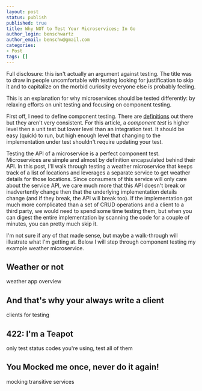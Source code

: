 ```yaml
---
layout: post
status: publish
published: true
title: Why NOT to Test Your Microservices; In Go
author_login: benschwartz
author_email: benschw@gmail.com
categories:
- Post
tags: []
---
```


Full disclosure: this isn't actually an argument against testing. The title was to draw in people uncomfortable with testing looking for justification to skip it and to capitalize on the morbid curiosity everyone else is probably feeling.

This is an explanation for why microservices should be tested differently: by relaxing efforts on unit testing and focusing on component testing.

<!--more-->

First off, I need to define component testing. There are [definitions](http://istqbexamcertification.com/what-is-component-testing/) out there but they aren't very consistent. For this article, a _component test_ is higher level then a unit test but lower level than an integration test. It should be easy (quick) to run, but high enough level that changing to the implementation under test shouldn't require updating your test.

Testing the API of a microservice is a perfect component test. Microservices are simple and almost by definition encapsulated behind their API. In this post, I'll walk through testing a weather microservice that keeps track of a list of locations and leverages a separate service to get weather details for those locations. Since consumers of this service will only care about the service API, we care much more that this API doesn't break or inadvertently change then that the underlying implementation details change (and if they break, the API will break too). If the implementation got much more complicated than a set of CRUD operations and a client to a third party, we would need to spend some time testing them, but when you can digest the entire implementation by scanning the code for a couple of minutes, you can pretty much skip it.

I'm not sure if any of that made sense, but maybe a walk-through will illustrate what I'm getting at. Below I will step through component testing my example weather microservice.

## Weather or not
weather app overview

## And that's why your always write a client
clients for testing

## 422: I'm a Teapot
only test status codes you're using, test all of them

## You Mocked me once, never do it again!
mocking transitive services